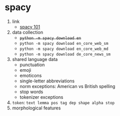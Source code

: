 # spacy

1. link
   * [spacy 101](https://spacy.io/usage/spacy-101)
2. data collection
   * ~~`python -m spacy download en`~~
   * `python -m spacy download en_core_web_sm`
   * `python -m spacy download en_core_web_md`
   * `python -m spacy download de_core_news_sm`
3. shared language data
   * punctuation
   * emoji
   * emoticons
   * single-letter abbreviations
   * norm exceptions: American vs British spelling
   * stop words
   * tokenizer exceptions
4. `token`: `text lemma pos tag dep shape alpha stop`
5. morphological features
